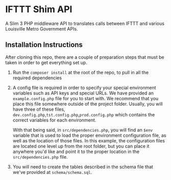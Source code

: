 # IFTTT Shim API

A Slim 3 PHP middleware API to translates calls between IFTTT and various Louisville Metro Government APIs.

## Installation Instructions
After cloning this repo, there are a couple of preparation steps that must be taken in order to get everything set up.
1. Run the ``composer install`` at the root of the repo, to pull in all the required dependencies
2. A config file is required in order to specify your special environment variables such as API keys and special URLs.
We have provided an ```example.config.php``` file for you to start with. We recommend that you place this file somewhere outside of the project
folder. Usually, you will have three of these files, ```dev.config.php```,```tst.config.php```,```prod.config.php```
which contains the correct variables for each environment.
    
    With that being said, in ```src/dependencies.php```, you will find an ```$env``` variable that is used to load the
    proper environment configuration file, as well as the location of those files. In this example, the configuration
    files are located one level up from the root folder, but you can place it anywhere you'd like and point it to the
    proper location in the ```src/dependencies.php``` file.
3.  You will need to create the tables described in the schema file that we've provided at ```schema/schema.sql```.
